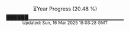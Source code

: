 <p align="center">
⏳Year Progress (20.48 %)<br>
██████▁▁▁▁▁▁▁▁▁▁▁▁▁▁▁▁▁▁▁▁▁▁▁▁ <br>
<sub>Updated: Sun, 16 Mar 2025 18:03:28 GMT</sub>
</p>

